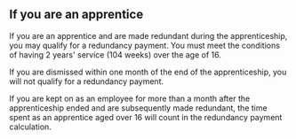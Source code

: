 ##  If you are an apprentice

If you are an apprentice and are made redundant during the apprenticeship, you
may qualify for a redundancy payment. You must meet the conditions of having 2
years' service (104 weeks) over the age of 16.

If you are dismissed within one month of the end of the apprenticeship, you
will not qualify for a redundancy payment.

If you are kept on as an employee for more than a month after the
apprenticeship ended and are subsequently made redundant, the time spent as an
apprentice aged over 16 will count in the redundancy payment calculation.

